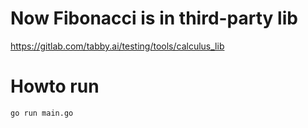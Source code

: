 # Now Fibonacci is in third-party lib

https://gitlab.com/tabby.ai/testing/tools/calculus_lib

# Howto run

`go run main.go`
